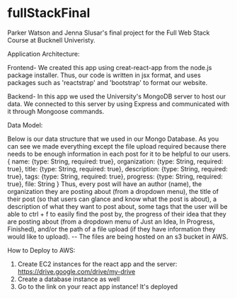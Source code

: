 # fullStackFinal
Parker Watson and Jenna Slusar's final project for the Full Web Stack Course at Bucknell Univeristy.

Application Architecture:

Frontend- We created this app using creat-react-app from the node.js package installer.
Thus, our code is written in jsx format, and uses packages such as 'reactstrap' and 'bootstrap' to format our website.

Backend- In this app we used the University's MongoDB server to host our data. We connected to this server by using Express and communicated with it through Mongoose commands.

Data Model:

Below is our data structure that we used in our Mongo Database.  As you can see we made everything except the file upload required because there needs to be enough information in each post for it to be helpful to our users.
{
 name: {type: String,
    required: true},
  organization: {type: String,
    required: true},
  title: {type: String,
    required: true},
  description: {type: String,
    required: true},
  tags: {type: String,
    required: true},
  progress: {type: String,
    required: true},
  file: String
}
Thus, every post will have an author (name), the organization they are posting about (from a dropdown menu), the title of their post (so that users can glance and know what the post is about), 
a description of what they want to post about, some tags that the user will be able to ctrl + f to easily find the post by, the progress of their idea that they are posting about (from a dropdown menu of Just an Idea, In Progress, Finished),
and/or the path of a file upload (if they have information they would like to upload). -- The files are being hosted on an s3 bucket in AWS.

How to Deploy to AWS:

1. Create EC2 instances for the react app and the server: https://drive.google.com/drive/my-drive 
2. Create a database instance as well
3. Go to the link on your react app instance! It's deployed

